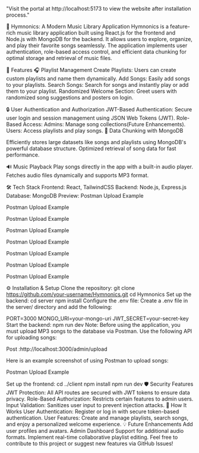 "Visit the portal at http://localhost:5173 to view the website after installation process."


🎵 Hymnonics: A Modern Music Library Application
Hymnonics is a feature-rich music library application built using React.js for the frontend and Node.js with MongoDB for the backend. It allows users to explore, organize, and play their favorite songs seamlessly. The application implements user authentication, role-based access control, and efficient data chunking for optimal storage and retrieval of music files.

🚀 Features
🎧 Playlist Management
Create Playlists: Users can create custom playlists and name them dynamically.
Add Songs: Easily add songs to your playlists.
Search Songs: Search for songs and instantly play or add them to your playlist.
Randomized Welcome Section: Greet users with randomized song suggestions and posters on login.

🔒 User Authentication and Authorization
JWT-Based Authentication: Secure user login and session management using JSON Web Tokens (JWT).
Role-Based Access:
Admins: Manage song collections(Future Enhancements).
Users: Access playlists and play songs.
📁 Data Chunking with MongoDB

Efficiently stores large datasets like songs and playlists using MongoDB's powerful database structure.
Optimized retrieval of song data for fast performance.

🔊 Music Playback
Play songs directly in the app with a built-in audio player.
Fetches audio files dynamically and supports MP3 format.

🛠️ Tech Stack
Frontend: React, TailwindCSS
Backend: Node.js, Express.js
Database: MongoDB
Preview:
Postman Upload Example

Postman Upload Example

Postman Upload Example

Postman Upload Example

Postman Upload Example

Postman Upload Example

Postman Upload Example

Postman Upload Example

⚙️ Installation & Setup
Clone the repository:
git clone https://github.com/your-username/Hymnonics.git
cd Hymnonics
Set up the backend:
cd server
npm install
Configure the .env file:
Create a .env file in the server/ directory and add the following:

PORT=3000
MONGO_URI=your-mongo-uri
JWT_SECRET=your-secret-key
Start the backend:
npm run dev
Note:
Before using the application, you must upload MP3 songs to the database via Postman. Use the following API for uploading songs:

Post :http://localhost:3000/admin/upload

Here is an example screenshot of using Postman to upload songs:

Postman Upload Example

Set up the frontend:
cd ../client
npm install
npm run dev
🛡️ Security Features
JWT Protection: All API routes are secured with JWT tokens to ensure data privacy.
Role-Based Authorization: Restricts certain features to admin users.
Input Validation: Sanitizes user input to prevent injection attacks.
🌟 How It Works
User Authentication:
Register or log in with secure token-based authentication.
User Features:
Create and manage playlists, search songs, and enjoy a personalized welcome experience.
💡 Future Enhancements
Add user profiles and avatars.
Admin Dashboard
Support for additional audio formats.
Implement real-time collaborative playlist editing.
Feel free to contribute to this project or suggest new features via GitHub Issues!
